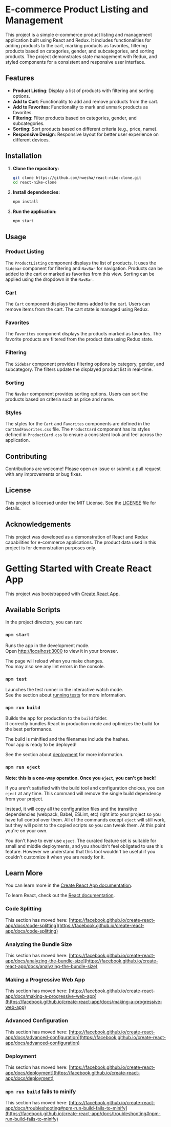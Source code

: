 # E-commerce Product Listing and Management

This project is a simple e-commerce product listing and management application built using React and Redux. It includes functionalities for adding products to the cart, marking products as favorites, filtering products based on categories, gender, and subcategories, and sorting products. The project demonstrates state management with Redux, and styled components for a consistent and responsive user interface.

## Features

- **Product Listing**: Display a list of products with filtering and sorting options.
- **Add to Cart**: Functionality to add and remove products from the cart.
- **Add to Favorites**: Functionality to mark and unmark products as favorites.
- **Filtering**: Filter products based on categories, gender, and subcategories.
- **Sorting**: Sort products based on different criteria (e.g., price, name).
- **Responsive Design**: Responsive layout for better user experience on different devices.


## Installation

1. **Clone the repository:**

   ```bash
   git clone https://github.com/nwesha/react-nike-clone.git
   cd react-nike-clone

2. **Install dependencies:**

    ```bash
    npm install

3. **Run the application:**

    ```bash
    npm start
    
## Usage
### Product Listing

The `ProductListing` component displays the list of products. It uses the `Sidebar` component for filtering and `NavBar` for navigation. Products can be added to the cart or marked as favorites from this view. Sorting can be applied using the dropdown in the `NavBar`.

### Cart

The `Cart` component displays the items added to the cart. Users can remove items from the cart. The cart state is managed using Redux.

### Favorites

The `Favorites` component displays the products marked as favorites. The favorite products are filtered from the product data using Redux state.

### Filtering

The `Sidebar` component provides filtering options by category, gender, and subcategory. The filters update the displayed product list in real-time.

### Sorting

The `NavBar` component provides sorting options. Users can sort the products based on criteria such as price and name.

### Styles

The styles for the `Cart` and `Favorites` components are defined in the `CartAndFavorites.css` file. The `ProductCard` component has its styles defined in `ProductCard.css` to ensure a consistent look and feel across the application.

## Contributing

Contributions are welcome! Please open an issue or submit a pull request with any improvements or bug fixes.

## License

This project is licensed under the MIT License. See the [LICENSE](./LICENSE) file for details.

## Acknowledgements

This project was developed as a demonstration of React and Redux capabilities for e-commerce applications. The product data used in this project is for demonstration purposes only.






# Getting Started with Create React App

This project was bootstrapped with [Create React App](https://github.com/facebook/create-react-app).

## Available Scripts

In the project directory, you can run:

### `npm start`

Runs the app in the development mode.\
Open [http://localhost:3000](http://localhost:3000) to view it in your browser.

The page will reload when you make changes.\
You may also see any lint errors in the console.

### `npm test`

Launches the test runner in the interactive watch mode.\
See the section about [running tests](https://facebook.github.io/create-react-app/docs/running-tests) for more information.

### `npm run build`

Builds the app for production to the `build` folder.\
It correctly bundles React in production mode and optimizes the build for the best performance.

The build is minified and the filenames include the hashes.\
Your app is ready to be deployed!

See the section about [deployment](https://facebook.github.io/create-react-app/docs/deployment) for more information.

### `npm run eject`

**Note: this is a one-way operation. Once you `eject`, you can't go back!**

If you aren't satisfied with the build tool and configuration choices, you can `eject` at any time. This command will remove the single build dependency from your project.

Instead, it will copy all the configuration files and the transitive dependencies (webpack, Babel, ESLint, etc) right into your project so you have full control over them. All of the commands except `eject` will still work, but they will point to the copied scripts so you can tweak them. At this point you're on your own.

You don't have to ever use `eject`. The curated feature set is suitable for small and middle deployments, and you shouldn't feel obligated to use this feature. However we understand that this tool wouldn't be useful if you couldn't customize it when you are ready for it.

## Learn More

You can learn more in the [Create React App documentation](https://facebook.github.io/create-react-app/docs/getting-started).

To learn React, check out the [React documentation](https://reactjs.org/).

### Code Splitting

This section has moved here: [https://facebook.github.io/create-react-app/docs/code-splitting](https://facebook.github.io/create-react-app/docs/code-splitting)

### Analyzing the Bundle Size

This section has moved here: [https://facebook.github.io/create-react-app/docs/analyzing-the-bundle-size](https://facebook.github.io/create-react-app/docs/analyzing-the-bundle-size)

### Making a Progressive Web App

This section has moved here: [https://facebook.github.io/create-react-app/docs/making-a-progressive-web-app](https://facebook.github.io/create-react-app/docs/making-a-progressive-web-app)

### Advanced Configuration

This section has moved here: [https://facebook.github.io/create-react-app/docs/advanced-configuration](https://facebook.github.io/create-react-app/docs/advanced-configuration)

### Deployment

This section has moved here: [https://facebook.github.io/create-react-app/docs/deployment](https://facebook.github.io/create-react-app/docs/deployment)

### `npm run build` fails to minify

This section has moved here: [https://facebook.github.io/create-react-app/docs/troubleshooting#npm-run-build-fails-to-minify](https://facebook.github.io/create-react-app/docs/troubleshooting#npm-run-build-fails-to-minify)
